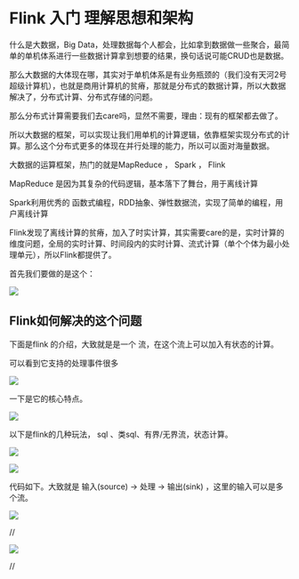 # Flink 入门 理解思想和架构

什么是大数据，Big Data，处理数据每个人都会，比如拿到数据做一些聚合，最简单的单机体系进行一些数据计算拿到想要的结果，换句话说可能CRUD也是数据。

那么大数据的大体现在哪，其实对于单机体系是有业务瓶颈的（我们没有天河2号超级计算机），也就是商用计算机的贫瘠，那就是分布式的数据计算，所以大数据解决了，分布式计算、分布式存储的问题。

那么分布式计算需要我们去care吗，显然不需要，理由：现有的框架都去做了。

所以大数据的框架，可以实现让我们用单机的计算逻辑，依靠框架实现分布式的计算。那么这个分布式更多的体现在并行处理的能力，所以可以面对海量数据。



大数据的运算框架，热门的就是MapReduce ， Spark ， Flink

MapReduce 是因为其复杂的代码逻辑，基本落下了舞台，用于离线计算

Spark利用优秀的 函数式编程，RDD抽象、弹性数据流，实现了简单的编程，用户离线计算

Flink发现了离线计算的贫瘠，加入了时实计算，其实需要care的是，实时计算的维度问题，全局的实时计算、时间段内的实时计算、流式计算（单个个体为最小处理单元），所以Flink都提供了。





首先我们要做的是这个：

![](https://zhisheng-blog.oss-cn-hangzhou.aliyuncs.com/images/NyzY5t.jpg)



## Flink如何解决的这个问题

下面是flink 的介绍，大致就是是一个 流，在这个流上可以加入有状态的计算。

可以看到它支持的处理事件很多

![](https://zhisheng-blog.oss-cn-hangzhou.aliyuncs.com/images/WI7lRD.jpg)



一下是它的核心特点。

![](https://zhisheng-blog.oss-cn-hangzhou.aliyuncs.com/images/sMDTgD.jpg)



以下是flink的几种玩法， sql 、类sql、有界/无界流，状态计算。

![](https://zhisheng-blog.oss-cn-hangzhou.aliyuncs.com/images/nJou61.jpg)



![](https://zhisheng-blog.oss-cn-hangzhou.aliyuncs.com/images/ozmU46.jpg)





代码如下。大致就是 输入(source)  ->  处理  -> 输出(sink) ，这里的输入可以是多个流。

![](https://user-gold-cdn.xitu.io/2020/3/13/170d37e9809265da?imageslim)



// 



![](https://zhisheng-blog.oss-cn-hangzhou.aliyuncs.com/images/u3RagR.jpg)





//  

